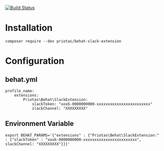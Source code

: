 [![Build Status](https://travis-ci.org/priotas/behat-slack-extension.svg?branch=master)](https://travis-ci.org/priotas/behat-slack-extension)

# Installation

```composer require --dev priotas/behat-slack-extension```

# Configuration

## behat.yml

```
profile_name:
    extensions:
        Priotas\Behat\SlackExtension:
            slackToken: "xoxb-0000000000-xxxxxxxxxxxxxxxxxxxxxxxx"
            slackChannel: "XXXXXXXXX"
```

## Environment Variable

```
export BEHAT_PARAMS='{"extensions" : {"Priotas\Behat\SlackExtension:" : {"slackToken" : "xoxb-0000000000-xxxxxxxxxxxxxxxxxxxxxxxx", slackChannel: "XXXXXXXXX"}}}'
```


